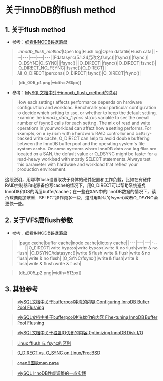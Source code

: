 # 关于InnoDB的flush method

## 1. 关于flush method

* 参考：[细看INNODB数据落盘](http://www.kuqin.com/shuoit/20141019/342744.html?utm_source=tuicool&utm_medium=referral)

>|*innodb_flush_method*|Open log|Flush log|Open datafile|Flush data|
|---|---|---|---|---|
|Fdatasync(5.1.24后改名fsnyc)||fsync()||fsync()|
|O_DSYNC|O_SYNC|||fsync()|
|O_DIRECT||fsync()|O_DIRECT|fsync()|
|O_DIRECT_NO_FSYNC||fsync()|O_DIRECT||
All_O_DIRECT(percona)|O_DIRECT|fsync()|O_DIRECT|fsync()|

> [[db_005_p1.png|width=768px]]


* 参考：[MySQL文档中对于innodb_flush_method的说明](https://dev.mysql.com/doc/refman/5.5/en/innodb-parameters.html#sysvar_innodb_flush_method)

>How each settings affects performance depends on hardware configuration and workload. Benchmark your particular configuration to decide which setting to use, or whether to keep the default setting. Examine the *Innodb_data_fsyncs* status variable to see the overall number of fsync() calls for each setting. The mix of read and write operations in your workload can affect how a setting performs. For example, on a system with a hardware RAID controller and battery-backed write cache, O_DIRECT can help to avoid double buffering between the InnoDB buffer pool and the operating system's file system cache. On some systems where InnoDB data and log files are located on a SAN, the default value or O_DSYNC might be faster for a read-heavy workload with mostly SELECT statements. Always test this parameter with hardware and workload that reflect your production environment. 

这段说明，用哪种flush设置取决于具体的硬件配置和工作负载，比如在有硬件RAID控制器和电源备份写cache的情况下，用O_DIRECT可以帮助系统避免InnoDB和OS的两层buffer/cache；在一些在SAN中的InnoDB数据的情况下，读负载要更加繁重，SELECT操作更多一些，这时用默认的fsync()或者O_DSYNC会更快一些。

## 2. 关于VFS层flush参数

* 参考：[细看INNODB数据落盘](http://www.kuqin.com/shuoit/20141019/342744.html?utm_source=tuicool&utm_medium=referral)

> ||page cache|buffer cache|inode cache|dictory cache|
|---|---|---|---|---|
|O_DIRECT|write bypass|write bypass|write & no flush|write & no flush|
|O_DSYNC/fdatasync()|write & flush|write & flush|write & no flush|write & no flush|
|O_SYNC/fsync()|write & flush|write & flush|write & flush|write & flush|

> [[db_005_p2.png|width=512px]]


## 3. 其他参考

> [MySQL文档中关于bufferpool冲洗的内容 Configuring InnoDB Buffer Pool Flushing](https://dev.mysql.com/doc/refman/5.7/en/innodb-performance-adaptive_flushing.html)

> [MySQL文档中关于bufferpool冲洗优化的内容 Fine-tuning InnoDB Buffer Pool Flushing](https://dev.mysql.com/doc/refman/5.7/en/innodb-lru-background-flushing.html)

>[MySQL文档中关于磁盘IO优化的内容 Optimizing InnoDB Disk I/O](https://dev.mysql.com/doc/refman/5.7/en/optimizing-innodb-diskio.html)

>[Linux fflush 与 fsync的区别](http://blog.csdn.net/cindy9902/article/details/5827183)

>[O_DIRECT vs. O_SYNC on Linux/FreeBSD](http://stackoverflow.com/questions/19440041/o-direct-vs-o-sync-on-linux-freebsd)

>[open()函数man page](http://man7.org/linux/man-pages/man2/open.2.html)

> [MySQL InnoDB性能调整的一点实践](http://robbin.iteye.com/blog/461382)